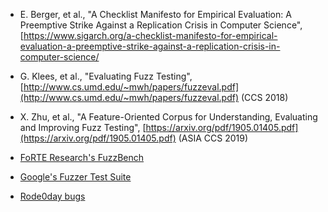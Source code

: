 

- E. Berger, et al., "A Checklist Manifesto for Empirical Evaluation: A Preemptive Strike Against a Replication Crisis in Computer Science", [https://www.sigarch.org/a-checklist-manifesto-for-empirical-evaluation-a-preemptive-strike-against-a-replication-crisis-in-computer-science/
- G. Klees, et al., "Evaluating Fuzz Testing", [http://www.cs.umd.edu/~mwh/papers/fuzzeval.pdf](http://www.cs.umd.edu/~mwh/papers/fuzzeval.pdf) (CCS 2018)
- X. Zhu, et al., "A Feature-Oriented Corpus for Understanding, Evaluating and Improving Fuzz Testing", [https://arxiv.org/pdf/1905.01405.pdf](https://arxiv.org/pdf/1905.01405.pdf) (ASIA CCS 2019)

- [FoRTE Research's FuzzBench](https://github.com/FoRTE-Research/FoRTE-FuzzBench)
- [Google's Fuzzer Test Suite](https://github.com/google/fuzzer-test-suite)
- [Rode0day bugs](https://rode0day.mit.edu/)
